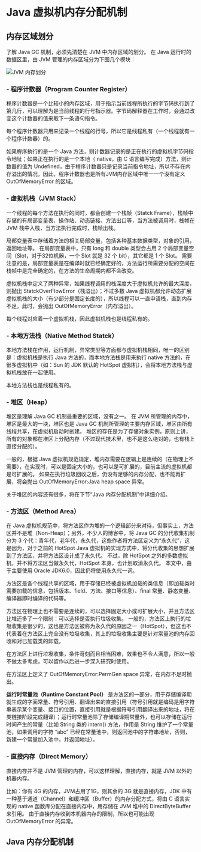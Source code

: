 # Java 虚拟机内存分配机制

## 内存区域划分

了解 Java GC 机制，必须先清楚在 JVM 中内存区域的划分。 在 Java 运行时的数据区里，由 JVM 管理的内存区域分为下图几个模块：

<img src="https://github.com/jeanboydev/Android-ReadTheFuckingSourceCode/blob/master/resources/images/jvm/jvm_memory_area.png" alt="JVM 内存划分"/>

### - 程序计数器（Program Counter Register）

程序计数器是一个比较小的内存区域，用于指示当前线程所执行的字节码执行到了第几行，可以理解为是当前线程的行号指示器。字节码解释器在工作时，会通过改变这个计数器的值来取下一条语句指令。

每个程序计数器只用来记录一个线程的行号，所以它是线程私有（一个线程就有一个程序计数器）的。

如果程序执行的是一个 Java 方法，则计数器记录的是正在执行的虚拟机字节码指令地址；如果正在执行的是一个本地（ native，由 C 语言编写完成）方法，则计数器的值为 Undefined，由于程序计数器只是记录当前指令地址，所以不存在内存溢出的情况，因此，程序计数器也是所有JVM内存区域中唯一一个没有定义 OutOfMemoryError 的区域。

### - 虚拟机栈（JVM Stack）

一个线程的每个方法在执行的同时，都会创建一个栈帧（Statck Frame），栈帧中存储的有局部变量表、操作站、动态链接、方法出口等，当方法被调用时，栈帧在 JVM 栈中入栈，当方法执行完成时，栈帧出栈。

局部变量表中存储着方法的相关局部变量，包括各种基本数据类型，对象的引用，返回地址等。 在局部变量表中，只有 long 和 double 类型会占用 2 个局部变量空间（Slot，对于32位机器，一个 Slot 就是 32 个 bit），其它都是 1 个 Slot。 需要注意的是，局部变量表是在编译时就已经确定好的，方法运行所需要分配的空间在栈帧中是完全确定的，在方法的生命周期内都不会改变。

虚拟机栈中定义了两种异常，如果线程调用的栈深度大于虚拟机允许的最大深度，则抛出 StatckOverFlowError（栈溢出）；不过多数 Java 虚拟机都允许动态扩展虚拟机栈的大小（有少部分是固定长度的），所以线程可以一直申请栈，直到内存不足，此时，会抛出 OutOfMemoryError（内存溢出）。

每个线程对应着一个虚拟机栈，因此虚拟机栈也是线程私有的。

### - 本地方法栈（Native Method Statck）

本地方法栈在作用，运行机制，异常类型等方面都与虚拟机栈相同，唯一的区别是：虚拟机栈是执行 Java 方法的，而本地方法栈是用来执行 native 方法的，在很多虚拟机中（如：Sun 的 JDK 默认的 HotSpot 虚拟机），会将本地方法栈与虚拟机栈放在一起使用。

本地方法栈也是线程私有的。

### - 堆区（Heap）

堆区是理解 Java GC 机制最重要的区域，没有之一。 在 JVM 所管理的内存中，堆区是最大的一块，堆区也是 Java GC 机制所管理的主要内存区域，堆区由所有线程共享，在虚拟机启动时创建。 堆区的存在是为了存储对象实例，原则上讲，所有的对象都在堆区上分配内存（不过现代技术里，也不是这么绝对的，也有栈上直接分配的）。

一般的，根据 Java 虚拟机规范规定，堆内存需要在逻辑上是连续的（在物理上不需要），在实现时，可以是固定大小的，也可以是可扩展的，目前主流的虚拟机都是可扩展的。 如果在执行垃圾回收之后，仍没有足够的内存分配，也不能再扩展，将会抛出 OutOfMemoryError:Java heap space 异常。

关于堆区的内容还有很多，将在下节“Java 内存分配机制”中详细介绍。

### - 方法区（Method Area）

在 Java 虚拟机规范中，将方法区作为堆的一个逻辑部分来对待，但事实上，方法区并不是堆（Non-Heap）；另外，不少人的博客中，将 Java GC 的分代收集机制分为 3 个代：青年代，老年代，永久代，这些作者将方法区定义为“永久代”，这是因为，对于之前的 HotSpot Java 虚拟机的实现方式中，将分代收集的思想扩展到了方法区，并将方法区设计成了永久代。 不过，除 HotSpot 之外的多数虚拟机，并不将方法区当做永久代，HotSpot 本身，也计划取消永久代。 本文中，由于主要使用 Oracle JDK6.0，因此仍将使用永久代一词。

方法区是各个线程共享的区域，用于存储已经被虚拟机加载的类信息（即加载类时需要加载的信息，包括版本、field、方法、接口等信息）、final 常量、静态变量、编译器即时编译的代码等。

方法区在物理上也不需要是连续的，可以选择固定大小或可扩展大小，并且方法区比堆还多了一个限制：可以选择是否执行垃圾收集。 一般的，方法区上执行的垃圾收集是很少的，这也是方法区被称为永久代的原因之一（HotSpot），但这也不代表着在方法区上完全没有垃圾收集，其上的垃圾收集主要是针对常量池的内存回收和对已加载类的卸载。

在方法区上进行垃圾收集，条件苛刻而且相当困难，效果也不令人满意，所以一般不做太多考虑，可以留作以后进一步深入研究时使用。

在方法区上定义了 OutOfMemoryError:PermGen space 异常，在内存不足时抛出。

**运行时常量池（Runtime Constant Pool）** 是方法区的一部分，用于存储编译期就生成的字面常量、符号引用、翻译出来的直接引用（符号引用就是编码是用字符串表示某个变量、接口的位置，直接引用就是根据符号引用翻译出来的地址，将在类链接阶段完成翻译）；运行时常量池除了存储编译期常量外，也可以存储在运行时间产生的常量（比如 String 类的 intern() 方法，作用是 String 维护了一个常量池，如果调用的字符 “abc” 已经在常量池中，则返回池中的字符串地址，否则，新建一个常量加入池中，并返回地址）。

### - 直接内存（Direct Memory）

直接内存并不是 JVM 管理的内存，可以这样理解，直接内存，就是 JVM 以外的机器内存。

比如：你有 4G 的内存，JVM占用了1G，则其余的 3G 就是直接内存，JDK 中有一种基于通道（Channel）和缓冲区（Buffer）的内存分配方式，将由 C 语言实现的 native 函数库分配在直接内存中，用存储在 JVM 堆中的 DirectByteBuffer 来引用。 由于直接内存收到本机器内存的限制，所以也可能出现 OutOfMemoryError 的异常。


## Java 内存分配机制